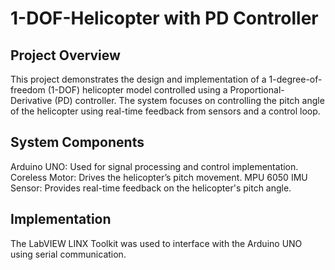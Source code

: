 # 1-DOF-Helicopter with PD Controller
Project Overview
------------------
This project demonstrates the design and implementation of a 1-degree-of-freedom (1-DOF) helicopter model controlled using a Proportional-Derivative (PD) controller. The system focuses on controlling the pitch angle of the helicopter using real-time feedback from sensors and a control loop.

System Components
------------------
Arduino UNO: Used for signal processing and control implementation.
Coreless Motor: Drives the helicopter’s pitch movement.
MPU 6050 IMU Sensor: Provides real-time feedback on the helicopter's pitch angle.

Implementation
-----------------
The LabVIEW LINX Toolkit was used to interface with the Arduino UNO using serial communication. 
